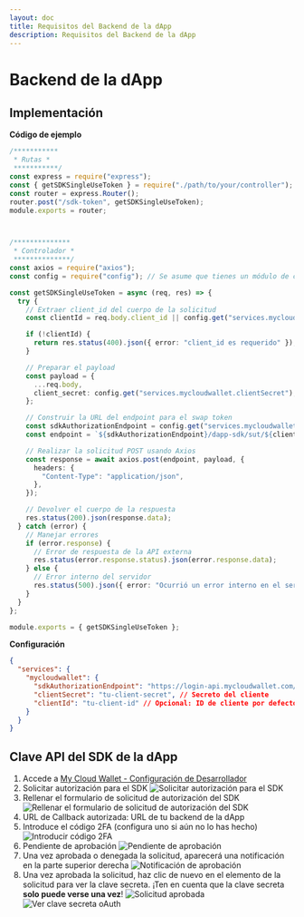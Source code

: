 ```yaml
---
layout: doc
title: Requisitos del Backend de la dApp
description: Requisitos del Backend de la dApp
---
```


# Backend de la dApp

## Implementación

**Código de ejemplo**

```ts
/***********
 * Rutas *
 ***********/
const express = require("express");
const { getSDKSingleUseToken } = require("./path/to/your/controller");
const router = express.Router();
router.post("/sdk-token", getSDKSingleUseToken);
module.exports = router;



/**************
 * Controlador *
 **************/
const axios = require("axios");
const config = require("config"); // Se asume que tienes un módulo de configuración

const getSDKSingleUseToken = async (req, res) => {
  try {
    // Extraer client_id del cuerpo de la solicitud
    const clientId = req.body.client_id || config.get("services.mycloudwallet.clientId");

    if (!clientId) {
      return res.status(400).json({ error: "client_id es requerido" });
    }

    // Preparar el payload
    const payload = {
      ...req.body,
      client_secret: config.get("services.mycloudwallet.clientSecret"), // Obtener el client secret de la configuración
    };

    // Construir la URL del endpoint para el swap token
    const sdkAuthorizationEndpoint = config.get("services.mycloudwallet.sdkAuthorizationEndpoint");
    const endpoint = `${sdkAuthorizationEndpoint}/dapp-sdk/sut/${clientId}`;

    // Realizar la solicitud POST usando Axios
    const response = await axios.post(endpoint, payload, {
      headers: {
        "Content-Type": "application/json",
      },
    });

    // Devolver el cuerpo de la respuesta
    res.status(200).json(response.data);
  } catch (error) {
    // Manejar errores
    if (error.response) {
      // Error de respuesta de la API externa
      res.status(error.response.status).json(error.response.data);
    } else {
      // Error interno del servidor
      res.status(500).json({ error: "Ocurrió un error interno en el servidor" });
    }
  }
};

module.exports = { getSDKSingleUseToken };
```

**Configuración**
```json
{
  "services": {
    "mycloudwallet": {
      "sdkAuthorizationEndpoint": "https://login-api.mycloudwallet.com/v1/wcw", // URL base de la API
      "clientSecret": "tu-client-secret", // Secreto del cliente
      "clientId": "tu-client-id" // Opcional: ID de cliente por defecto si no se proporciona en la solicitud
    }
  }
}
```

## Clave API del SDK de la dApp
1. Accede a [My Cloud Wallet - Configuración de Desarrollador](https://www.mycloudwallet.com/settings/developer-settings)
2. Solicitar autorización para el SDK
![Solicitar autorización para el SDK](./../../../../../public/assets/sdks/react-native/dapp-backend/requesting-for-sdk-authorization.png)
3. Rellenar el formulario de solicitud de autorización del SDK
![Rellenar el formulario de solicitud de autorización del SDK](./../../../../../public/assets/sdks/react-native/dapp-backend/filling-sdk-authorization-request-form.png)
4. URL de Callback autorizada: URL de tu backend de la dApp
5. Introduce el código 2FA (configura uno si aún no lo has hecho)
![Introducir código 2FA](./../../../../../public/assets/sdks/react-native/dapp-backend/input-2fa-code.png)
6. Pendiente de aprobación
![Pendiente de aprobación](./../../../../../public/assets/sdks/react-native/dapp-backend/pending-for-approval.png)
7. Una vez aprobada o denegada la solicitud, aparecerá una notificación en la parte superior derecha
![Notificación de aprobación](./../../../../../public/assets/sdks/react-native/dapp-backend/approval-notification.png)
8. Una vez aprobada la solicitud, haz clic de nuevo en el elemento de la solicitud para ver la clave secreta. ¡Ten en cuenta que la clave secreta **solo puede verse una vez**!
![Solicitud aprobada](./../../../../../public/assets/sdks/react-native/dapp-backend/reuest-approved-1.png)
![Ver clave secreta oAuth](./../../../../../public/assets/sdks/react-native/dapp-backend/view-oauth-secret-key.png)